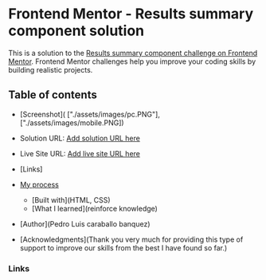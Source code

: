 # Frontend Mentor - Results summary component solution

This is a solution to the [Results summary component challenge on Frontend Mentor](https://www.frontendmentor.io/challenges/results-summary-component-CE_K6s0maV). Frontend Mentor challenges help you improve your coding skills by building realistic projects. 

## Table of contents
  - [Screenshot]( ["./assets/images/pc.PNG"], ["./assets/images/mobile.PNG])
  - Solution URL: [Add solution URL here](https://github.com/PeterDMP98/Results-summary-component)
  - Live Site URL: [Add live site URL here](https://phenomenal-scone-0dbaef.netlify.app/)


  - [Links]

- [My process](#my-process)
  - [Built with](HTML, CSS)
  - [What I learned](reinforce knowledge)
- [Author](Pedro Luis caraballo banquez)
- [Acknowledgments](Thank you very much for providing this type of support to improve our skills from the best I have found so far.)


### Links


